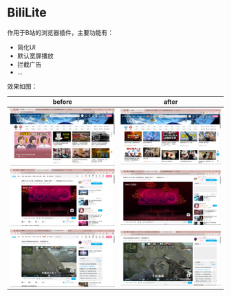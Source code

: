 # BiliLite

作用于B站的浏览器插件，主要功能有：

- 简化UI
- 默认宽屏播放
- 拦截广告
- ...

效果如图：

| before                                                      | after                                                        |
| ----------------------------------------------------------- | ------------------------------------------------------------ |
| ![image-20250111190328753](res/image-20250111190328753.png) | ![img](res/4dd3a064-bdfd-4f27-bddb-fe0ec281206f.png)         |
| ![image-20250111190431858](res/image-20250111190431858.png) | ![img](res/1bed4ee1-e6d2-4295-856f-2e341bce8374.png)         |
| ![image-20250111190518436](res/image-20250111190518436.png) | ![img](res/65cc0e0b-3914-4e94-bd16-cdf2fb4ddaaf-1736593181417.png) |



